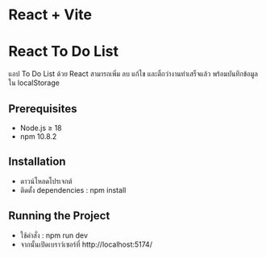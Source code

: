 # React + Vite
# React To Do List

แอป To Do List ด้วย React สามารถเพิ่ม ลบ แก้ไข และติ้กว่างานทำเสร็จแล้ว พร้อมบันทึกข้อมูลใน localStorage

## Prerequisites

- Node.js ≥ 18
- npm 10.8.2


## Installation
- ดาวน์โหลดโปรเจกต์
- ติดตั้ง dependencies : npm install


## Running the Project
- ใช้คำสั่ง : npm run dev
- จากนั้นเปิดเบราว์เซอร์ที่ http://localhost:5174/

